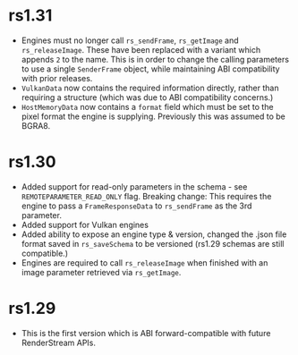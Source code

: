 # rs1.31
* Engines must no longer call `rs_sendFrame`, `rs_getImage` and `rs_releaseImage`. These have been replaced with a variant which appends `2` to the name. This is in order to change the calling parameters to use a single `SenderFrame` object, while maintaining ABI compatibility with prior releases.
* `VulkanData` now contains the required information directly, rather than requiring a structure (which was due to ABI compatibility concerns.)
* `HostMemoryData` now contains a `format` field which must be set to the pixel format the engine is supplying. Previously this was assumed to be BGRA8.

# rs1.30
* Added support for read-only parameters in the schema - see `REMOTEPARAMETER_READ_ONLY` flag. Breaking change: This requires the engine to pass a `FrameResponseData` to `rs_sendFrame` as the 3rd parameter.
* Added support for Vulkan engines
* Added ability to expose an engine type & version, changed the .json file format saved in `rs_saveSchema` to be versioned (rs1.29 schemas are still compatible.)
* Engines are required to call `rs_releaseImage` when finished with an image parameter retrieved via `rs_getImage`.

# rs1.29
* This is the first version which is ABI forward-compatible with future RenderStream APIs.

